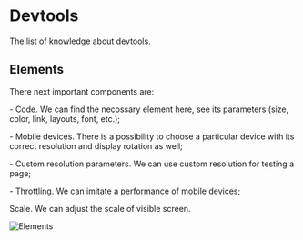 # Devtools
The list of knowledge about devtools.
## Elements
<p> There next important components are:</p>
<p>- Code. We can find the necossary element here, see its parameters (size, color, link, layouts, font, etc.); </p>
<p>- Mobile devices. There is a possibility to choose a particular device with its correct resolution and display rotation as well;</p>
<p>- Custom resolution parameters. We can use custom resolution for testing a page;</p>
<p>- Throttling. We can imitate a performance of mobile devices;</p>
<p> </p>Scale. We can adjust the scale of visible screen. </p>

![Elements](https://res.cloudinary.com/dowdwz8ak/image/upload/v1705193582/Mobile_enn69l.png)
